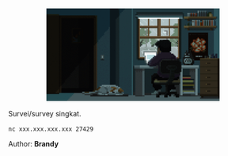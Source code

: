 <br>

<p align="center">
  <img src="./a37a557021409c41f53a8eae29aa0dc2.gif" width="350">
</p>

Survei/survey singkat.


```
nc xxx.xxx.xxx.xxx 27429
```

Author: **Brandy**
